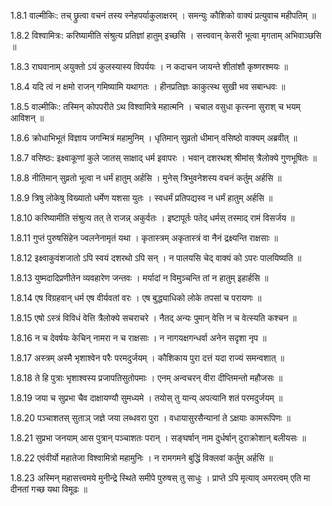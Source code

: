 1.8.1
वाल्मीकिः:
तच् छ्रुत्वा वचनं तस्य स्नेहपर्याकुलाक्षरम् ।
समन्युः कौशिको वाक्यं प्रत्युवाच महीपतिम् ॥


1.8.2
विश्वामित्रः:
करिष्यामीति संश्रुत्य प्रतिज्ञां हातुम् इच्छसि ।
सत्त्ववान् केसरी भूत्वा मृगताम् अभिवाञ्छसि ॥


1.8.3
राघवानाम् अयुक्तो ऽयं कुलस्यास्य विपर्ययः ।
न कदाचन जायन्ते शीतांशौ कृष्णरश्मयः ॥


1.8.4
यदि त्वं न क्षमो राजन् गमिष्यामि यथागतः ।
हीनप्रतिज्ञः काकुत्स्थ सुखी भव सबान्धवः ॥


1.8.5
वाल्मीकिः:
तस्मिन् कोपपरीते ऽथ विश्वामित्रे महात्मनि ।
चचाल वसुधा कृत्स्ना सुराश् च भयम् आविशन् ॥


1.8.6
क्रोधाभिभूतं विज्ञाय जगन्मित्रं महामुनिम् ।
धृतिमान् सुव्रतो धीमान् वसिष्ठो वाक्यम् अब्रवीत् ॥


1.8.7
वसिष्ठः:
इक्ष्वाकूणां कुले जातस् साक्षाद् धर्म इवापरः ।
भवान् दशरथश् श्रीमांस् त्रैलोक्ये गुणभूषितः ॥


1.8.8
नीतिमान् सुव्रतो भूत्वा न धर्मं हातुम् अर्हसि ।
मुनेस् त्रिभुवनेशस्य वचनं कर्तुम् अर्हसि ॥


1.8.9
त्रिषु लोकेषु विख्यातो धर्मेण यशसा युतः ।
स्वधर्मं प्रतिपद्यस्व न धर्मं हातुम् अर्हसि ॥


1.8.10
करिष्यामीति संश्रुत्य तत् ते राजन्न् अकुर्वतः ।
इष्टापूर्तः पतेद् धर्मस् तस्माद् रामं विसर्जय ॥


1.8.11
गुप्तं पुरुषसिंहेन ज्वलनेनामृतं यथा ।
कृतास्त्रम् अकृतास्त्रं वा नैनं द्रक्ष्यन्ति राक्षसाः ॥


1.8.12
इक्ष्वाकुवंशजातो ऽपि स्वयं दशरथो ऽपि सन् ।
न पालयसि चेद् वाक्यं को ऽपरः पालयिष्यति ॥


1.8.13
युष्मदादिप्रणीतेन व्यवहारेण जन्तवः ।
मर्यादां न विमुञ्चन्ति तां न हातुम् इहार्हसि ॥


1.8.14
एष विग्रहवान् धर्म एष वीर्यवतां वरः ।
एष बुद्ध्याधिको लोके तपसां च परायणः ॥


1.8.15
एषो ऽस्त्रं विविधं वेत्ति त्रैलोक्ये सचराचरे ।
नैतद् अन्यः पुमान् वेत्ति न च वेत्स्यति कश्चन ॥


1.8.16
न च देवर्षयः केचिन् नामरा न च राक्षसाः ।
न नागयक्षगन्धर्वा अनेन सदृशा नृप ॥


1.8.17
अस्त्रम् अस्मै भृशाश्वेन परैः परमदुर्जयम् ।
कौशिकाय पुरा दत्तं यदा राज्यं समन्वशात् ॥


1.8.18
ते हि पुत्राः भृशाश्वस्य प्रजापतिसुतोपमाः ।
एनम् अन्वचरन् वीरा दीप्तिमन्तो महौजसः ॥


1.8.19
जया च सुप्रभा चैव दाक्षायण्यौ सुमध्यमे ।
तयोस् तु यान्य् अपत्यानि शतं परमदुर्जयम् ॥


1.8.20
पञ्चाशतस् सुताञ् जज्ञे जया लब्धवरा पुरा ।
वधायासुरसैन्यानां ते ऽक्षयाः कामरूपिणः ॥


1.8.21
सुप्रभा जनयाम् आस पुत्रान् पञ्चाशतः परान् ।
सङ्घर्षान् नाम दुर्धर्षान् दुराक्रोशान् बलीयसः ॥


1.8.22
एवंवीर्यो महातेजा विश्वामित्रो महामुनिः ।
न रामगमने बुद्धिं विक्लवां कर्तुम् अर्हसि ॥


1.8.23
अस्मिन् महासत्त्वमये मुनीन्द्रे स्थिते समीपे पुरुषस् तु साधुः ।
प्राप्ते ऽपि मृत्याव् अमरत्वम् एति मा दीनतां गच्छ यथा विमूढः ॥

